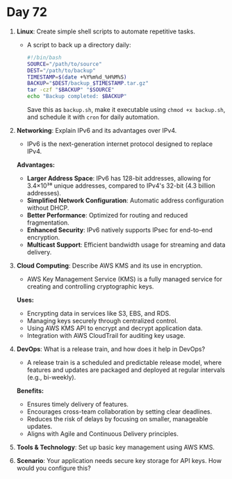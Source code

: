 # Day 72


1. **Linux**: Create simple shell scripts to automate repetitive tasks.
   - A script to back up a directory daily:
     
     ```bash
     #!/bin/bash
     SOURCE="/path/to/source"
     DEST="/path/to/backup"
     TIMESTAMP=$(date +%Y%m%d_%H%M%S)
     BACKUP="$DEST/backup_$TIMESTAMP.tar.gz"
     tar -czf "$BACKUP" "$SOURCE"
     echo "Backup completed: $BACKUP"
     ```
     Save this as `backup.sh`, make it executable using `chmod +x backup.sh`, and schedule it with `cron` for daily automation.


2. **Networking**: Explain IPv6 and its advantages over IPv4.
   - IPv6 is the next-generation internet protocol designed to replace IPv4.  

   **Advantages:**
    - **Larger Address Space**: IPv6 has 128-bit addresses, allowing for 3.4×10³⁸ unique addresses, compared to IPv4's 32-bit (4.3 billion addresses).
    - **Simplified Network Configuration**: Automatic address configuration without DHCP.
    - **Better Performance**: Optimized for routing and reduced fragmentation.
    - **Enhanced Security**: IPv6 natively supports IPsec for end-to-end encryption.
    - **Multicast Support**: Efficient bandwidth usage for streaming and data delivery.


3. **Cloud Computing**: Describe AWS KMS and its use in encryption.
   -  AWS Key Management Service (KMS) is a fully managed service for creating and controlling cryptographic keys.  

   **Uses:**
    - Encrypting data in services like S3, EBS, and RDS.
    - Managing keys securely through centralized control.
    - Using AWS KMS API to encrypt and decrypt application data.
    - Integration with AWS CloudTrail for auditing key usage.


4. **DevOps**: What is a release train, and how does it help in DevOps?
   - A release train is a scheduled and predictable release model, where features and updates are packaged and deployed at regular intervals (e.g., bi-weekly).  

   **Benefits:**
    - Ensures timely delivery of features.
    - Encourages cross-team collaboration by setting clear deadlines.
    - Reduces the risk of delays by focusing on smaller, manageable updates.
    - Aligns with Agile and Continuous Delivery principles.


5. **Tools & Technology**: Set up basic key management using AWS KMS.

6. **Scenario**: Your application needs secure key storage for API keys. How would you configure this?


